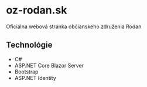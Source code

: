 # oz-rodan.sk
Oficiálna webová stránka občianskeho združenia Rodan

## Technológie
  - C#
  - ASP.NET Core Blazor Server
  - Bootstrap
  - ASP.NET Identity
